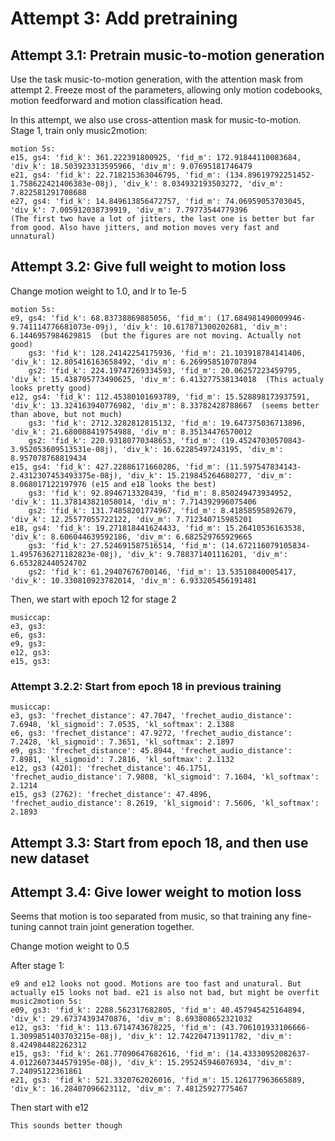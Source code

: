
# Attempt 3: Add pretraining

## Attempt 3.1: Pretrain music-to-motion generation
Use the task music-to-motion generation, with the attention mask from attempt 2. Freeze most of the parameters,
allowing only motion codebooks, motion feedforward and motion classification head.

In this attempt, we also use cross-attention mask for music-to-motion.
Stage 1, train only music2motion:

    motion 5s:
    e15, gs4: 'fid_k': 361.222391800925, 'fid_m': 172.91844110083684, 'div_k': 18.503923313595966, 'div_m': 9.07695181746479
    e21, gs4: 'fid_k': 22.718215363046795, 'fid_m': (134.89619792251452-1.758622421406383e-08j), 'div_k': 8.034932193503272, 'div_m': 7.822581291708688
    e27, gs4: 'fid_k': 14.849613856472757, 'fid_m': 74.06959053703045, 'div_k': 7.005912038739919, 'div_m': 7.79773544779396
    (The first two have a lot of jitters, the last one is better but far from good. Also have jitters, and motion moves very fast and unnatural)


## Attempt 3.2: Give full weight to motion loss
Change motion weight to 1.0, and lr to 1e-5

    motion 5s:
    e9, gs4: 'fid_k': 68.83738869885056, 'fid_m': (17.684981490009946-9.741114776681073e-09j), 'div_k': 10.617871300202681, 'div_m': 6.1446957984629815  (but the figures are not moving. Actually not good)
        gs3: 'fid_k': 128.24142254175936, 'fid_m': 21.103918784141406, 'div_k': 12.805416163658492, 'div_m': 6.269958510707894
        gs2: 'fid_k': 224.19747269334593, 'fid_m': 20.06257223459795, 'div_k': 15.438705773490625, 'div_m': 6.413277538134018  (This actualy looks pretty good)
    e12, gs4: 'fid_k': 112.45380101693789, 'fid_m': 15.528898173937591, 'div_k': 13.324163940776982, 'div_m': 8.33782428788667  (seems better than above, but not much)
        gs3: 'fid_k': 2712.3282812815132, 'fid_m': 19.647375036713896, 'div_k': 21.680088419754988, 'div_m': 8.35134476570012
        gs2: 'fid_k': 220.93180770348653, 'fid_m': (19.45247030570843-3.952053609513531e-08j), 'div_k': 16.62285497243195, 'div_m': 8.957078768819434
    e15, gs4: 'fid_k': 427.22886171660286, 'fid_m': (11.597547834143-2.4312307453493375e-08j), 'div_k': 15.219845264680277, 'div_m': 8.068017122197976 (e15 and e18 looks the best)
        gs3: 'fid_k': 92.8946713328439, 'fid_m': 8.850249473934952, 'div_k': 11.378143821058014, 'div_m': 7.714392996075406
        gs2: 'fid_k': 131.74858201774967, 'fid_m': 8.41858595892679, 'div_k': 12.25577055722122, 'div_m': 7.712340715985201
    e18, gs4: 'fid_k': 19.271818441624433, 'fid_m': 15.26410536163538, 'div_k': 8.606044639592186, 'div_m': 6.682529765929665
        gs3: 'fid_k': 27.524691587516514, 'fid_m': (14.672116079105834-1.4957636271182823e-08j), 'div_k': 9.788371401116201, 'div_m': 6.653282440524702
        gs2: 'fid_k': 61.29407676700146, 'fid_m': 13.53510840005417, 'div_k': 10.330810923782014, 'div_m': 6.933205456191481

Then, we start with epoch 12 for stage 2

    musiccap:
    e3, gs3:
    e6, gs3:
    e9, gs3:
    e12, gs3:
    e15, gs3:



### Attempt 3.2.2: Start from epoch 18 in previous training

    musiccap:
    e3, gs3: 'frechet_distance': 47.7047, 'frechet_audio_distance': 7.6948, 'kl_sigmoid': 7.0535, 'kl_softmax': 2.1388
    e6, gs3: 'frechet_distance': 47.9272, 'frechet_audio_distance': 7.2428, 'kl_sigmoid': 7.3651, 'kl_softmax': 2.1897
    e9, gs3: 'frechet_distance': 45.8944, 'frechet_audio_distance': 7.8981, 'kl_sigmoid': 7.2816, 'kl_softmax': 2.1132
    e12, gs3 (4201): 'frechet_distance': 46.1751, 'frechet_audio_distance': 7.9808, 'kl_sigmoid': 7.1604, 'kl_softmax': 2.1214
    e15, gs3 (2762): 'frechet_distance': 47.4896, 'frechet_audio_distance': 8.2619, 'kl_sigmoid': 7.5606, 'kl_softmax': 2.1893




## Attempt 3.3: Start from epoch 18, and then use new dataset

## Attempt 3.4: Give lower weight to motion loss
Seems that motion is too separated from music, so that training any fine-tuning cannot train joint generation 
together.

Change motion weight to 0.5 

After stage 1:

    e9 and e12 looks not good. Motions are too fast and unatural. But actually e15 looks not bad. e21 is also not bad, but might be overfit
    music2motion 5s:
    e09, gs3: 'fid_k': 2288.562317682805, 'fid_m': 40.457945425164894, 'div_k': 29.67374393470876, 'div_m': 8.693808652321032
    e12, gs3: 'fid_k': 113.6714743678225, 'fid_m': (43.706101933106666-1.3099851403703215e-08j), 'div_k': 12.742204713911782, 'div_m': 8.424984482262312
    e15, gs3: 'fid_k': 261.77090647682616, 'fid_m': (14.43330952082637-4.0122607344579195e-08j), 'div_k': 15.295245946076934, 'div_m': 7.24095122361861
    e21, gs3: 'fid_k': 521.3320762026016, 'fid_m': 15.126177963665889, 'div_k': 16.28407096623112, 'div_m': 7.48125927775467

Then start with e12

    This sounds better though


